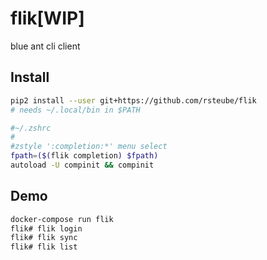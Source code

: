 # flik[WIP]

blue ant cli client

## Install

```sh
pip2 install --user git+https://github.com/rsteube/flik
# needs ~/.local/bin in $PATH
```

```sh
#~/.zshrc
#
#zstyle ':completion:*' menu select
fpath=($(flik completion) $fpath)
autoload -U compinit && compinit
```

## Demo

```sh
docker-compose run flik
flik# flik login
flik# flik sync
flik# flik list
```
